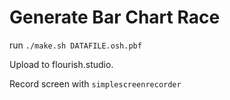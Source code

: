 # Generate Bar Chart Race

run `./make.sh DATAFILE.osh.pbf`

Upload to flourish.studio.

Record screen with `simplescreenrecorder`
